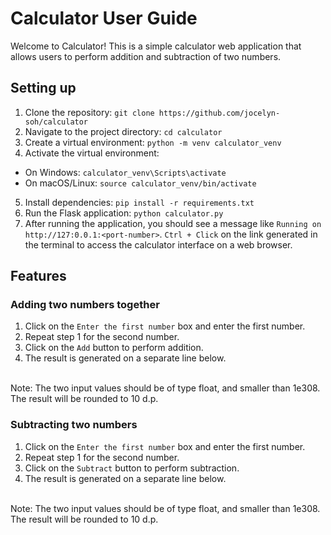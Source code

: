 # Calculator User Guide 

Welcome to Calculator! This is a simple calculator web application that allows users to perform addition and subtraction of two numbers.  

## Setting up 
1. Clone the repository: `git clone https://github.com/jocelyn-soh/calculator`
2. Navigate to the project directory: `cd calculator`
3. Create a virtual environment: `python -m venv calculator_venv`
4. Activate the virtual environment: 
- On Windows: `calculator_venv\Scripts\activate`
- On macOS/Linux:  `source calculator_venv/bin/activate`
5. Install dependencies: `pip install -r requirements.txt`
6. Run the Flask application: `python calculator.py`
7. After running the application, you should see a message like `Running on http://127:0.0.1:<port-number>`. `Ctrl + Click` on the link generated in the terminal to access the calculator interface on a web browser. 

## Features 
### Adding two numbers together 
1. Click on the `Enter the first number` box and enter the first number.
2. Repeat step 1 for the second number. 
3. Click on the `Add` button to perform addition.
4. The result is generated on a separate line below. 
<br/> 
Note: The two input values should be of type float, and smaller than 1e308. The result will be rounded to 10 d.p. 

### Subtracting two numbers
1. Click on the `Enter the first number` box and enter the first number.
2. Repeat step 1 for the second number. 
3. Click on the `Subtract` button to perform subtraction.
4. The result is generated on a separate line below. 
<br/> 
Note: The two input values should be of type float, and smaller than 1e308. The result will be rounded to 10 d.p. 